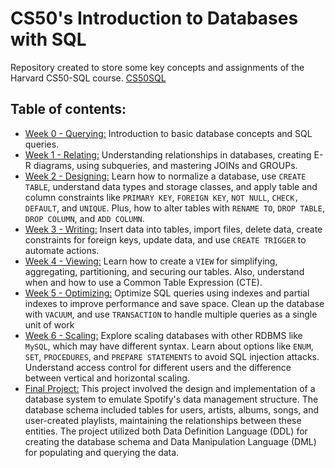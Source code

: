 # CS50's Introduction to Databases with SQL 

Repository created to store some key concepts and assignments of the Harvard CS50-SQL course. [CS50SQL](https://cs50.harvard.edu/sql/2024/)

## Table of contents:

- [Week 0 - Querying:](Week%200%20Querying/) Introduction to basic database concepts and SQL queries.
- [Week 1 - Relating:](Week%201%20Relating/) Understanding relationships in databases, creating E-R diagrams, using subqueries, and mastering JOINs and GROUPs.
- [Week 2 - Designing:](Week%202%20Designing/)  Learn how to normalize a database, use `CREATE TABLE`, understand data types and storage classes, and apply table and column constraints like `PRIMARY KEY`, `FOREIGN KEY`, `NOT NULL`, `CHECK, DEFAULT`, and `UNIQUE`. Plus, how to alter tables with `RENAME TO`, `DROP TABLE`, `DROP COLUMN`, and `ADD COLUMN`.
- [Week 3 - Writing:](Week%203%20Writing/) Insert data into tables, import files, delete data, create constraints for foreign keys, update data, and use `CREATE TRIGGER` to automate actions.
- [Week 4 - Viewing:](Week%204%20Viewing/) Learn how to create a `VIEW` for simplifying, aggregating, partitioning, and securing our tables. Also, understand when and how to use a Common Table Expression (CTE).
- [Week 5 - Optimizing:](Week%205%20Optimizing/) Optimize SQL queries using indexes and partial indexes to improve performance and save space. Clean up the database with `VACUUM`, and use `TRANSACTION` to handle multiple queries as a single unit of work
- [Week 6 - Scaling:](Week%206%20Scaling/) Explore scaling databases with other RDBMS like `MySQL`, which may have different syntax. Learn about options like `ENUM`, `SET`, `PROCEDURES`, and `PREPARE STATEMENTS` to avoid SQL injection attacks. Understand access control for different users and the difference between vertical and horizontal scaling.
- [Final Project:](Project/) This project involved the design and implementation of a database system to emulate Spotify's data management structure. The database schema included tables for users, artists, albums, songs, and user-created playlists, maintaining the relationships between these entities. The project utilized both Data Definition Language (DDL) for creating the database schema and Data Manipulation Language (DML) for populating and querying the data.
